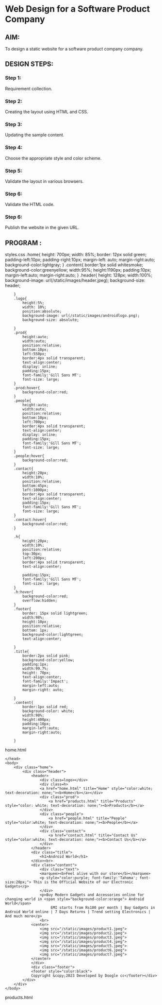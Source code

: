 # Web Design for a Software Product Company

## AIM:

To design a static website for a software product company company.

## DESIGN STEPS:

### Step 1:

Requirement collection.

### Step 2:

Creating the layout using HTML and CSS.

### Step 3:

Updating the sample content.

### Step 4:

Choose the appropriate style and color scheme.

### Step 5:

Validate the layout in various browsers.

### Step 6:

Validate the HTML code.

### Step 6:

Publish the website in the given URL.

## PROGRAM :
styles.css
    .home{
            height: 700px;
            width: 85%;
            border: 12px solid green;
            padding-left:10px;
            padding-right:10px;
            margin-left: auto;
            margin-right:auto;
            background-color:lightgray;
        }
        .content{
            border:1px solid whitesmoke;
            background-color:greenyellow;
            width:95%;
            height:1190px;
            padding:10px;
            margin-left:auto;
            margin-right:auto;
        }
        .header{
            height: 128px;
            width:100%;
            background-image: url(/static/images/header.jpeg);
            background-size: header;
            
        }
        .logo{
            height:5%;
            width: 10%;
            position:absolute;
            background-image: url(/static/images/androidlogo.png);
            background-size: absolute;
            
        }
        .prod{
            height:auto;
            width:auto;
            position:relative;
            bottom:10px;
            left:550px;
            border:4px solid transparent;
            text-align:center;
            display: inline;
            padding:15px;
            font-family:'Gill Sans MT';
            font-size: large;  
        }
        .prod:hover{
            background-color:red;
        }
        .people{
            height:auto;
            width:auto;
            position:relative;
            bottom:10px;
            left:700px;
            border:4px solid transparent;
            text-align:center;
            display: inline;
            padding:15px;
            font-family:'Gill Sans MT';
            font-size: large;  
        }
        .people:hover{
            background-color:red;
        }
        .contact{
            height:20px;
            width:10%;
            position:relative;
            bottom:45px;
            left:1000px;
            border:4px solid transparent;
            text-align:center;
            padding:15px;
            font-family:'Gill Sans MT';
            font-size: large;  
        }
        .contact:hover{
            background-color:red;
        }
                
        .h{
            height:20px;
            width:10%;
            position:relative;
            top:30px;
            left:200px;
            border:4px solid transparent;
            text-align:center;
            
            padding:15px;
            font-family:'Gill Sans MT';
            font-size: large;  
        }
        .h:hover{
            background-color:red;
            overflow:hidden;
        }
        .footer{
            border: 15px solid lightgreen;
            width:98%;
            height:10px;
            position:relative;
            bottom: 1px;
            background-color:lightgreen;
            text-align:center;

        }
        .title{
            border:2px solid pink;
            background-color:yellow;
            padding:1px;
            width:99.7%;
            height: 70px;
            text-align:center;
            font-family:'Impact';
            margin-left:auto;
            margin-right: auto;
            
        }
        .content{
            border:1px solid red;
            background-color: white;
            width:98%;
            height:400px;
            padding:10px;
            margin-left:auto;
            margin-right:auto;

        }
home.html
<!DOCTYPE html>
<html lang="en">
    <head>
        <title>
            Home Page
        </title>
        <meta name="viewport" 
         content="width=device-width, initial-scale=1.0">
        <link rel="stylesheet" href="/static/css/styles.css">
    <style>
    .text{
        color:blueviolet;
        font-family:'Lucida Sans';
        font-size: 30px;
        text-align:center;
    }
    img{
        height: 150px;
        width: 150px;
        align-items:center;
    }
    </style>

    </head>
    <body>
        <div class="home">
            <div class="header">
                <header>
                    <div class=logo></div>
                    <div class=h>
                    <a href="home.html" title="Home" style="color:white; text-decoration: none;"><b>Home</b></a></div>
                    <div class="prod">
                        <a href="products.html" title="Products" style="color: white; text-decoration: none;"><b>Products</b></a>
                    </div>
                    <div class="people">
                        <a href="people.html" title="People" style="color:white; text-decoration: none;"><b>People</b></a>
                    </div>
                    <div class="contact">
                        <a href="contact.html" title="Contact Us" style="color:white; text-decoration: none;"><b>Contact Us</b></a>
                    </div>
                </header>
                <div class="title">
                    <h1>Android World</h1>
                </div><br>
                <div class="content">
                    <div class="text">
                    <marquee><b>Feel alive with our store</b></marquee>
                    <p style="color:purple; font-family:'Tahoma'; font-size:20px;"> This is the Official Website of our Electronic Gadgets</p>
                    </div>
                    <p>Buy Modern Gadgets and Accessories online for changing world in <span style="background-color:orange"> Android World</span>
                         EMI starts from Rs100 per month | Buy Gadgets in Android World online | 7 Days Returns | Trend setting Electronics | And much more</p>
                    <br>
                <center>
                    <img src="/static/images/product1.jpeg">
                    <img src="/static/images/product2.jpeg">
                    <img src="/static/images/product3.jpeg">
                    <img src="/static/images/product4.jpeg">
                    <img src="/static/images/product5.jpeg">
                    <img src="/static/images/product6.jpeg">
                    <img src="/static/images/product7.jpeg">
                </center>
                </div>
                <div class="footer">
                <footer style="color:black">
                Copyright &copy;2023 Developed by Doogle cc</footer></div>
            </div>
        </div>
    </body>
</html>
products.html
<!DOCTYPE html>
<html lang="en">
    <head>
        <title>
            Products
        </title>
        <meta name="viewport" content="width=device-width, initial-scale=1.0">
        <link rel="stylesheet" href="/static/css/styles.css">
        <style>
        .home{
            height: 1555px;
            width: 85%;
            border: 12px solid green;
            padding-left:10px;
            padding-right:10px;
            margin-left: auto;
            margin-right:auto;
            background-color:lightgray;
        }
        .text{
            color:blueviolet;
            font-family:'Lucida Sans';
            font-size: 30px;
            text-align:center;
        
        }
        .content{
            border:3px solid orange;
            background-color: beige;
            width:98%;
            height:1190px;
            padding:10px;
            margin-left:auto;
            margin-right:auto;
        }
        .ph1{
            background-image: url(/static/images/product1.jpeg);
            background-size: 210px;
            background-position-x: center;
            background-repeat: no-repeat;
            border:1px solid white;
            height:200px;
            width:30%;
            position:relative;
            left: 80px;
        }
        .l1{
            color: gold;
            position:relative;
            right:380px;
            
            
        }
        .ph2{
            background-image: url(/static/images/product2.jpeg);
            background-size: 163px;
            background-position-x: center;
            background-repeat: no-repeat;
            border:1px solid white;
            height:200px;
            width:30%;
            position:relative;
            left: 80px;
            
        }
        .l2{
            color: sandybrown;
            position:relative;
            right:380px;
        }
        .ph3{
            background-image: url(/static/images/product3.jpeg);
            background-size: 185px;
            background-position-x: center;
            background-repeat: no-repeat;
            border:1px solid white;
            height:210px;
            width:30%;
            position:relative;
            left: 80px;
            
        }
        .l3{
            color: burlywood;
            position:relative;
            right:380px;
        }
        .ph4{
            background-image: url(/static/images/product4.jpeg);
            background-position-x: center;
            border:1px solid white;
            height:200px;
            width:30%;
            position:relative;
            left: 730px;
            bottom:930px;
            background-size: 190px;
            background-repeat: no-repeat;
            
            
        }
        .l4{
            color: burlywood;
            position:relative;
            left:270px;
            bottom: 930px;
        }
    
        .ph5{
            background-image: url(/static/images/product5.jpeg);
            background-position-x: center;
            border:1px solid white;
            height:200px;
            width:30%;
            position:relative;
            left: 730px;
            bottom:930px;
            background-size: 250px;
            background-repeat: no-repeat;
            
            
        }
        .l5{
            color: cadetblue;
            position:relative;
            left:270px;
            bottom: 930px;
        }

        .ph6{
            background-image: url(/static/images/product6.jpeg);
            background-position-x: center;
            border:1px solid white;
            height:200px;
            width:30%;
            position:relative;
            left: 730px;
            bottom:930px;
            background-size: 200px;
            background-repeat: no-repeat;
            
            
        }
        .l6{
            color: crimson  ;
            position:relative;
            left:270px;
            bottom: 930px;
        }
        .bot{
            text-align:center;
            font-size:larger;
            color:black;

        }
        </style>
    </head>
    <body>
        <div class="home">
            <div class="header">
                <header>
                    <div class=logo></div>
                    <div class=h>
                    <a href="home.html" title="Home" style="color: white; text-decoration: none;"><b>Home</a></div>
                    <div class="prod">
                        <a href="products.html" title="Products" style="color: white; text-decoration: none;"><b>Products</b></a>
                    </div>
                    <div class="people">
                        <a href="people.html" title="People" style="color:white; text-decoration: none;"><b>People</b></a>
                    </div>
                    <div class="contact">
                        <a href="contact.html" title="Contact Us" style="color:white; text-decoration: none;"><b>Contact Us</b></a>
                    </div>
                </header>
                <div class="title">
                    <h1>Products</h1>
                </div><br>
                <div class="content">
                    <div class="text">
                    <p>These are the products that are available now</p>
                    </div>
                    <div class="ph1"></div>
                    <div class="l1"><p align="center"><b>Vass Bluetooth Speaker<br> Price: 1999.00</b><br><br><br><br></p></div>
                    <div class="ph2"></div>
                    <div class="l2"><p align="center"><b>Mvidia Projecter<br> Price: 46899.00</b><br><br><br><br></p></div>
                    <div class="ph3"></div>
                    <div class="l3"><p align="center"><b>Smoketel Smart Box<br> Price: 4999.00</b><br<br><br><br></p></div>
                    <div class="ph4"></div>
                    <div class="l4"><p align="center"><b>Ship TWS Earbuds<br> Price: 6999.00</b><br><br><br><br></p></div>
                    <div class="ph5"></div>
                    <div class="l5"><p align="center"><b>Songsung Drone<br> Price: 93999.00</b><br><br><br><br></p></div>
                    <div class="ph6"></div>
                    <div class="l6"><p align="center"><b>Pikon 360 Camera<br> Price: 35999.00</b><br><br><br><br></p></div>
         
                </div>
                <div class="bot"><p>To Order Online: Call 908070 6050</p></div>

                <div class="footer">
                <footer style="color:black">
                Copyright &copy;2023 Developed by Doogle cc</footer></div>
            </div>
        </div>
    </body>
</html>
people.html
<!DOCTYPE html>
<html lang="en">
    <head>
        <title>
            People
        </title>
        <meta name="viewport" content="width=device-width, initial-scale=1.0">
        <link rel="stylesheet" href="/static/css/styles.css">
        <style>
        .home{
            height: 3000px;
            width: 85%;
            border: 12px solid green;
            padding-left:10px;
            padding-right:10px;
            margin-left: auto;
            margin-right:auto;
            background-color:lightgray;
        }
        .text{
        color:blueviolet;
        font-family:'Lucida Sans';
        font-size: 30px;
        text-align:center;
        
        }
        .content{
            border:2px solid green;
            background-color:beige;
            width:98%;
            height:2690px;
            padding:10px;
            margin-left:auto;
            margin-right:auto;
        }
        .ceoph{
            background-image: url(/static/images/member1.jpeg);
            background-size: 250px;
            background-position-x: center;
            background-repeat: no-repeat;
            border:3px solid gold;
            height:300px;
            width:20%;
            position:relative;
            left: 0px;
            margin-left:auto;
            margin-right: auto;
        }
        .ceo{
            color: red;
            position:relative;
            text-align:center;
            
            
        }
        .manph1{
            background-image: url(/static/images/member2.jpeg);
            background-size: 250px;
            background-position-x: center;
            background-repeat: no-repeat;
            border:1px solid black;
            height:300px;
            width:20%;
            position:relative;
            margin-left:auto;
            margin-right:auto;            
        }
        .man1{
            color: red;
            position:relative;
            text-align:center;
            
        }
        .manph2{
            background-image: url(/static/images/member3.jpeg);
            background-size: 250px;
            background-position-x: center;
            background-repeat: no-repeat;
            border:1px solid black;
            height:300px;
            width:20%;
            position:relative;
            margin-left:auto;
            margin-right:auto;

            
        }
        .man2{
            color: red;
            position:relative;
            text-align:center;
        }
        
        .amph1{
            background-image: url(/static/images/member4.jpeg);
            background-size: 250px;
            background-position-x: center;
            background-repeat: no-repeat;
            border:1px solid black;
            height:300px;
            width:20%;
            position:relative;
            margin-left:auto;
            margin-right:auto;

            
        }
        .am1{
            color: red;
            position:relative;
            text-align:center;
        }

        .amph2{
            background-image: url(/static/images/member5.jpeg);
            background-size: 250px;
            background-position-x: center;
            background-repeat: no-repeat;
            border:1px solid black;
            height:270px;
            width:20%;
            position:relative;
            margin-left:auto;
            margin-right:auto;

            
        }
        .am2{
            color: red;
            position:relative;
            text-align:center;
        }
        .amph3{
            background-image: url(/static/images/member6.jpeg);
            background-size: 250px;
            background-position-x: center;
            background-repeat: no-repeat;
            border:1px solid black;
            height:250px;
            width:20%;
            position:relative;
            margin-left:auto;
            margin-right:auto;

            
        }
        .am3{
            color: red;
            position:relative;
            text-align:center;
        }
        </style>
    </head>
    <body>
        <div class="home">
            <div class="header">
                <header>
                    <div class=logo></div>
                    <div class=h>
                    <a href="home.html" title="Home" style="color:white; text-decoration: none;"><b>Home</b></a></div>
                    <div class="prod">
                        <a href="products.html" title="Products" style="color: white; text-decoration: none;"><b>Products</b></a>
                    </div>
                    <div class="people">
                        <a href="people.html" title="People" style="color:white; text-decoration: none;"><b>People</b></a>
                    </div>
                    <div class="contact">
                        <a href="contact.html" title="Contact Us" style="color:white; text-decoration: none;"><b>Contact Us</b></a>
                    </div>
                </header>
                <div class="title">
                    <h1>People</h1>
                </div><br>
                <div class="content">
                    <div class="text">
                    <p>Board Members</p>
                    <h4><u>Chairman</u></h4>
                    </div>
                    <div class="ceoph"></div>
                    <div class="ceo"><p align="center"><b><h2>Tony Stark</h2></b></div>
                    <br>
                    <div class="text">
                        <p><b><u>Head executives</u></b></p><br>
                    </div>
                    <div class="manph1"></div>
                    <div class="man1"><p align="center"><b><h2>Dani Miranda</h2></b></p></div>
                    <div class="manph2"></div>
                    <div class="man2"><p><b><h2>Nathen Drake</h2></b></p></div>
                    <br>
                    <div class="text"><p><b><u>Managers</u></b></p></div><br>
                    <div class="amph1"></div>
                    <div class="am1"><p align="center"><b><h2>Teth Adam</h2></b></p></div>
                    <div class="amph2"></div>
                    <div class="am2"><p align="center"><b><h2>Wade Wilson</h2></b></p></div>
                    <div class="amph3"></div>
                    <div class="am3"><p align="center"><b><h2>Diana Prince</h2></b></p></div><br>
                    <div class="text">Thank you so much for your kind support!<br>Hope our products had made you day a Blaze....!</div>
                </div>
                <div class="footer">
                <footer style="color:black">
                Copyright &copy;2023 Developed by Doogle cc</footer></div>
            </div>
        </div>
    </body>
</html>
contact.html
<!DOCTYPE html>
<html lang="en">
    <head>
        <title>
            Contact Us
        </title>
        <meta name="viewport" 
         content="width=device-width, initial-scale=1.0">
        <link rel="stylesheet" href="/static/css/styles.css">
    <style>
    .text{
        color:blueviolet;
        font-family:'Lucida Sans';
        font-size: 30px;
        text-align:center;
    }
    
    </style>

    </head>
    <body>
        <div class="home">
            <div class="header">
                <header>
                    <div class=logo></div>
                    <div class=h>
                    <a href="home.html" title="Home" style="color: white; text-decoration: none;"><b>Home</b></a></div>
                    <div class="prod">
                        <a href="products.html" title="Products" style="color: white; text-decoration: none;"><b>Products</b></a>
                    </div>
                    <div class="people">
                        <a href="people.html" title="People" style="color:white; text-decoration: none;"><b>People</b></a>
                    </div>
                    <div class="contact">
                        <a href="contact.html" title="Contact Us" style="color:white; text-decoration: none;"><b>Contact Us</b></a>
                    </div>
                </header>
                <div class="title">
                    <h1>Contact Us</h1>
                </div><br>
                <div class="content">
                    <div class="text">
                    <p><b>Here are the details about us
                    <h5>Do contact us for any Clarification</h5></b></p>
                    
                    </div>
                    <b><h2>Contact Information:</h2></b>
                    <p><b>&emsp;&ensp;Address:</b>
                        Nigra Street,Mariana Town,Bermuda
                    </p>
                    <ul>
                        <li><b>Landline:</b> 044 1234 5678</li>
                        <li><b>Mobile</b>: 908070 6050</li>
                        <li><b>Facebook</b>: android_world</li>
                        <li><b>Email Id:</b>androidworld@technetwork.com</li>
                    </ul>
                    <div style="text-align: center;color:violet;font-size:20px;"><b>Use our services and change your lifestyle!</b></div>

                </div>
                <div class="footer">
                <footer style="color:black">
                Copyright &copy;2023 Developed by Doogle cc</footer></div>
            </div>
        </div>
    </body>
</html>

## OUTPUT:

### Home Page:

![output](./images/homepage.jpg)

## Result:

Thus a website is designed for the software product company and the HTML,CSS code are validated.
